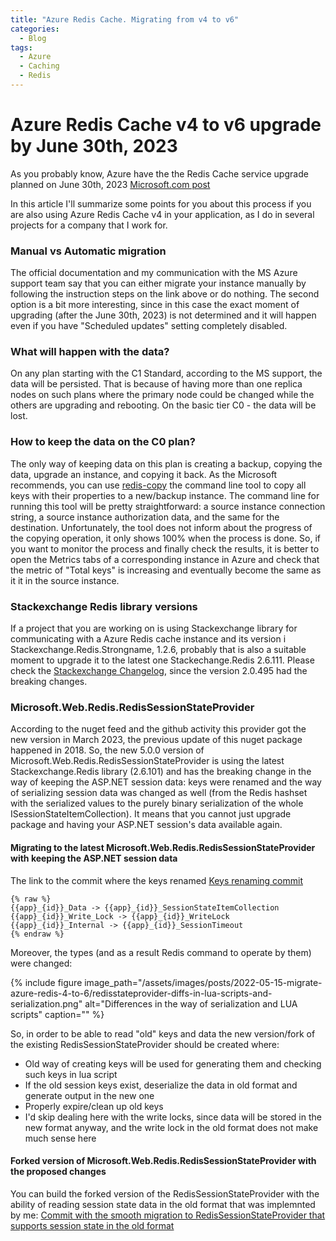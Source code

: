 ```yaml
---
title: "Azure Redis Cache. Migrating from v4 to v6"
categories:
  - Blog
tags:
  - Azure
  - Caching
  - Redis
---
```


# Azure Redis Cache v4 to v6 upgrade by June 30th, 2023

As you probably know, Azure have the the Redis Cache service upgrade planned on June 30th, 2023
[Microsoft.com post](https://azure.microsoft.com/en-us/updates/upgrade-your-azure-cache-for-redis-instances-to-use-redis-version-6-by-30-june-2023/)

In this article I'll summarize some points for you about this process if you are also using Azure Redis Cache v4 in your application, as I do in several projects for a company that I work for.

### Manual vs Automatic migration
The official documentation and my communication with the MS Azure support team say that you can either migrate your instance manually by following the instruction steps on the link above or do nothing. The second option is a bit more interesting, since in this case the exact moment of upgrading (after the June 30th, 2023) is not determined and it will happen even if you have "Scheduled updates" setting completely disabled.

### What will happen with the data?
On any plan starting with the C1 Standard, according to the MS support, the data will be persisted. That is because of having more than one replica nodes on such plans where the primary node could be changed while the others are upgrading and rebooting.
On the basic tier C0 - the data will be lost.

### How to keep the data on the C0 plan?
The only way of keeping data on this plan is creating a backup, copying the data, upgrade an instance, and copying it back.
As the Microsoft recommends, you can use
[redis-copy](https://github.com/deepakverma/redis-copy/releases/download/alpha/Release.zip) the command line tool to copy all keys with their properties to a new/backup instance.
The command line for running this tool will be pretty straightforward: a source instance connection string, a source instance authorization data, and the same for the destination. Unfortunately, the tool does not inform about the progress of the copying operation, it only shows 100% when the process is done. So, if you want to monitor the process and finally check the results, it is better to open the Metrics tabs of a corresponding instance in Azure and check that the metric of "Total keys" is increasing and eventually become the same as it it in the source instance.

### Stackexchange Redis library versions
If a project that you are working on is using Stackexchange library for communicating with a Azure Redis cache instance and its version i Stackexchange.Redis.Strongname, 1.2.6, probably that is also a suitable moment to upgrade it to the latest one Stackechange.Redis 2.6.111. Please check the [Stackexchange Changelog](https://stackexchange.github.io/StackExchange.Redis/ReleaseNotes.html), since the version 2.0.495 had the breaking changes.

### Microsoft.Web.Redis.RedisSessionStateProvider
According to the nuget feed and the github activity this provider got the new version in March 2023, the previous update of this nuget package happened in 2018. So, the new 5.0.0 version of Microsoft.Web.Redis.RedisSessionStateProvider is using the latest Stackexchange.Redis library (2.6.101) and has the breaking change in the way of keeping the ASP.NET session data: keys were renamed and the way of serializing session data was changed as well (from the Redis hashset with the serialized values to the purely binary serialization of the whole ISessionStateItemCollection). It means that you cannot just upgrade package and having your ASP.NET session's data available again.

#### Migrating to the latest Microsoft.Web.Redis.RedisSessionStateProvider with keeping the ASP.NET session data
The link to the commit where the keys renamed [Keys renaming commit](https://github.com/Azure/aspnet-redis-providers/commit/790f764780e48dc5042ee8e89f9749ea3994a136)
```
{% raw %}
{{app}_{id}}_Data -> {{app}_{id}}_SessionStateItemCollection
{{app}_{id}}_Write_Lock -> {{app}_{id}}_WriteLock
{{app}_{id}}_Internal -> {{app}_{id}}_SessionTimeout
{% endraw %}
```
Moreover, the types (and as a result Redis command to operate by them) were changed:

{% include figure image_path="/assets/images/posts/2022-05-15-migrate-azure-redis-4-to-6/redisstateprovider-diffs-in-lua-scripts-and-serialization.png" alt="Differences in the way of serialization and LUA scripts" caption="" %}

So, in order to be able to read "old" keys and data the new version/fork of the existing RedisSessionStateProvider should be created where:
- Old way of creating keys will be used for generating them and checking such keys in lua script
- If the old session keys exist, deserialize the data in old format and generate output in the new one
- Properly expire/clean up old keys
- I'd skip dealing here with the write locks, since data will be stored in the new format anyway, and the write lock in the old format does not make much sense here

#### Forked version of Microsoft.Web.Redis.RedisSessionStateProvider with the proposed changes 
You can build the forked version of the RedisSessionStateProvider with the ability of reading session state data in the old format that was implemnted by me:
[Commit with the smooth migration to RedisSessionStateProvider that supports session state in the old format](https://github.com/Azure/aspnet-redis-providers/compare/main...sergeyfsv:aspnet-redis-providers-migration:feature/migration-to-500)
